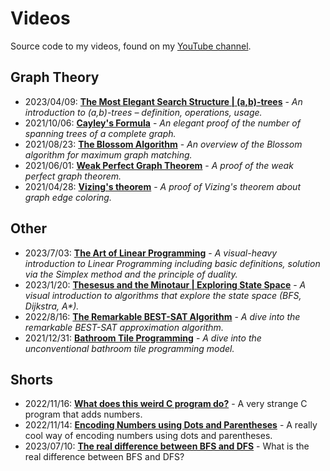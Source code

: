 # Videos
Source code to my videos, found on my [YouTube channel](https://www.youtube.com/channel/UC_IaBSHmisYbiYlv32EeNkQ).

## Graph Theory
- 2023/04/09: **[The Most Elegant Search Structure | (a,b)-trees](https://www.youtube.com/watch?v=lifFgyB77zc)** - _An introduction to (a,b)-trees – definition, operations, usage._
- 2021/10/06: **[Cayley's Formula](https://www.youtube.com/watch?v=g-QyzzPM4rU)** - _An elegant proof of the number of spanning trees of a complete graph._
- 2021/08/23: **[The Blossom Algorithm](https://www.youtube.com/watch?v=3roPs1Bvg1Q)** - _An overview of the Blossom algorithm for maximum graph matching._
- 2021/06/01: **[Weak Perfect Graph Theorem](https://www.youtube.com/watch?v=Koc63QhxPgk)** - _A proof of the weak perfect graph theorem._
- 2021/04/28: **[Vizing's theorem](https://www.youtube.com/watch?v=OZWZpQmGp0g)** - _A proof of Vizing's theorem about graph edge coloring._

## Other
- 2023/7/03: **[The Art of Linear Programming](https://www.youtube.com/watch?v=E72DWgKP_1Y)** - _A visual-heavy introduction to Linear Programming including basic definitions, solution via the Simplex method and the principle of duality._
- 2023/1/20: **[Thesesus and the Minotaur | Exploring State Space](https://www.youtube.com/watch?v=umszOeerdsU)** - _A visual introduction to algorithms that explore the state space (BFS, Dijkstra, A*)._
- 2022/8/16: **[The Remarkable BEST-SAT Algorithm](https://www.youtube.com/watch?v=OV82ab-C85w)** - _A dive into the remarkable BEST-SAT approximation algorithm._
- 2021/12/31: **[Bathroom Tile Programming](https://www.youtube.com/watch?v=KlaEp6ydVhA)** - _A dive into the unconventional bathroom tile programming model._

## Shorts
- 2022/11/16: **[What does this weird C program do?](https://youtube.com/shorts/X9pN7XZFbyE)** - A very strange C program that adds numbers.
- 2022/11/14: **[Encoding Numbers using Dots and Parentheses](https://youtube.com/shorts/JY0_ApbZYkQ)** - A really cool way of encoding numbers using dots and parentheses.
- 2023/07/10: **[The real difference between BFS and DFS](https://youtube.com/shorts/1tYtjRSWkVk)** - What is the real difference between BFS and DFS?

